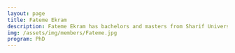 ```yaml
---
layout: page
title: Fateme Ekram
description: Fateme Ekram has bachelors and masters from Sharif University (Tehran, Iran). She is working towards her Ph.D. on developing novel control algorithms for type II diabetes patients.
img: /assets/img/members/Fateme.jpg
program: PhD
---
```


<img class="profile_img" src="{{ page.img | prepend: site.baseurl | prepend: site.url }}" alt=""/>
